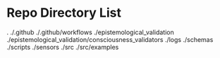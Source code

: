 # Repo Directory List
.
./.github
./.github/workflows
./epistemological_validation
./epistemological_validation/consciousness_validators
./logs
./schemas
./scripts
./sensors
./src
./src/examples
